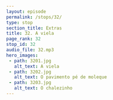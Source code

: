 ```yaml
---
layout: episode
permalink: /stops/32/
type: stop
section_title: Extras
title: 32. A viela
page_rank: 32
stop_id: 32
audio_file: 32.mp3
hero_images:
 - path: 3201.jpg
   alt_text: A viela
 - path: 3202.jpg
   alt_text: O pavimento pé de moleque
 - path: 3203.jpg
   alt_text: O chalezinho
---
```

